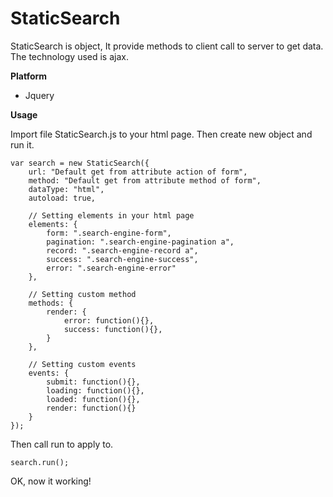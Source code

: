 # StaticSearch

StaticSearch is object, It provide methods to client call to server to get data. The technology used is ajax.

**Platform**
- Jquery

**Usage**

Import file StaticSearch.js to your html page. Then create new object and run it.

```
var search = new StaticSearch({
	url: "Default get from attribute action of form",
	method: "Default get from attribute method of form",
	dataType: "html",
	autoload: true,
	
	// Setting elements in your html page
	elements: {
		form: ".search-engine-form",
		pagination: ".search-engine-pagination a",
		record: ".search-engine-record a",
		success: ".search-engine-success",
		error: ".search-engine-error"
	},
	
	// Setting custom method
	methods: {
		render: {
			error: function(){},
			success: function(){}, 
		}
	},
	
	// Setting custom events
	events: {
		submit: function(){},
		loading: function(){},
		loaded: function(){},
		render: function(){}
	}
});
```

Then call run to apply to.

```
search.run();
```

OK, now it working!
